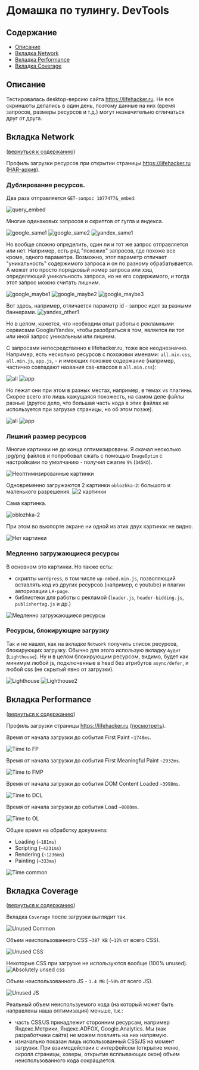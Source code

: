 # Домашка по тулингу. DevTools

## Содержание <a name="contents"></a>

- [Описание](#about)
- [Вкладка Network](#network)
- [Вкладка Performance](#performance)
- [Вкладка Coverage](#coverage)

## Описание <a name="about"></a> 

Тестировалась desktop-версию сайта https://lifehacker.ru. 
Не все скриншоты делались в один день, поэтому данные на них (время запросов, размеры ресурсов и т.д.) могут незначительно отличаться друг от друга.

## Вкладка Network <a name="network"></a> 
([вернуться к содержанию](#contents))


Профиль загрузки ресурсов при открытии страницы https://lifehacker.ru ([HAR-архив](DevTools/Network/lifehacker.ru.har)).

### Дублирование ресурсов.

Два раза отправляется `GET-запрос 1077477&_embed`:

![query_embed](DevTools/Network/query_embed.png)

Многие одинаковых запросов и скриптов от гугла и яндекса.

![google_same1](DevTools/Network/google_same1.png)
![google_same2](DevTools/Network/google_same2.png)
![yandex_same1](DevTools/Network/yandex_same1.png)

Но вообще сложно определить, один ли и тот же запрос отправляется или нет. Например, есть ряд "похожих" запросов, где похоже все кроме, одного параметра. Возможно, этот параметр отличает "уникальность" содержимого запроса и он по разному обрабатывается. А может это просто порядковый номер запроса или хэш, определяющий уникальность запроса, но не его содержимого, и тогда этот запрос можно считать лишним.

![google_maybe1](DevTools/Network/google_maybe1.png)
![google_maybe2](DevTools/Network/google_maybe2.png)
![google_maybe3](DevTools/Network/google_maybe3.png)

Вот здесь, например, отличается параметр id - запрос идет за разными баннерами.
![yandex_other1](DevTools/Network/yandex_other1.png)

Но в целом, кажется, что необходим опыт работы с рекламными сервисами Google/Yandex, чтобы разобраться в том, является ли тот или иной запрос уникальным или лишним.


 С запросами непосредственно к lifehacker.ru, тоже все неоднозначно. Например, есть несколько ресурсов с похожими именами: `all.min.css`, `all.min.js`, `app.js`, - и имеющих похожее содержание (например, частично совпадают названия css-классов в `all.min.css`):

![all](DevTools/Network/all.min.png)
![app](DevTools/Network/app.js.png)

Но лежат они при этом в разных местах, например, в темах vs плагины. Скорее всего это лишь кажущаяся похожесть, на самом деле файлы разные (другое дело, что большая часть кода в этих файлах не используется при загрузке страницы, но об этом позже).

![all](DevTools/Network/all.png)
![app](DevTools/Network/app.png)


### Лишний размер ресурсов

Многие картинки не до конца оптимизированы. Я скачал несколько jpg/png файлов и попробовал сжать с помощью `ImageOptim` с настройками по умолчанию - получил сжатие `9%` (`345Кб`).

![Неоптимизированные картинки](DevTools/Network/Unoptimized_images.png)

Одновременно загружаются 2 картинки `oblozhka-2`: большого и маленького разрешения.
![2 картинки](DevTools/Network/Two_images.png)

Сама картинка.

![oblozhka-2](DevTools/Network/oblozhka-2.jpg)

При этом во вьюпорте экране ни одной из этих двух картинок не видно.

![Нет картинки](DevTools/Network/No_image.png)

### Медленно загружающиеся ресурсы

В основном это картинки. Но также есть:
- скрипты `wordpress`, в том числе `wp-embed.min.js`, позволяющий вставлять код из других ресурсов (например, c youtube) и плагин авторизации `LH-page`. 
- библиотеки для работы с рекламой (`loader.js`, `header-bidding.js`, `publishertag.js` и др.)

![Медленно загружающиеся ресурсы](DevTools/Network/Longest_downloads.png)

### Ресурсы, блокирующие загрузку

Так и не нашел, как на вкладке `Network` получить список ресурсов, блокирующих загрузку.
Обычно для этого использую вкладку `Аудит` (`Lighthouse`). Ну и в целом блокирующим ресурсом, видимо, будет как минимум любой js, подключенные в head без атрибутов `async/defer`, и любой css (не скрытый явно от загрузки).

![Lighthouse](DevTools/Network/LH.png)
![Lighthouse2](DevTools/Network/LH2.png)

## Вкладка Performance <a name="performance"></a>
([вернуться к содержанию](#contents))

Профиль загрузки страницы https://lifehacker.ru ([посмотреть](Profile.json)).

Время от начала загрузки до события First Paint `~1748ms`.

![Time to FP](DevTools/Performance/Time_to_FP.png)

Время от начала загрузки до события First Meaningful Paint `~2932ms`.

![Time to FMP](DevTools/Performance/Time_to_FMP.png)

Время от начала загрузки до события DOM Content Loaded `~3998ms`.

![Time to DCL](DevTools/Performance/Time_to_DCL.png)

Время от начала загрузки до события Load `~8000ms`.

![Time to OL](DevTools/Performance/Time_to_OL.png)

Общее время на обработку документа:
- Loading (`~181ms`)
- Scripting (`~4231ms`)
- Rendering (`~1236ms`)
- Painting (`~333ms`)

![Time common](DevTools/Performance/Time_common.png)


## Вкладка Coverage <a name="coverage"></a>
([вернуться к содержанию](#contents))

Вкладка `Coverage` после загрузки выглядит так.

![Unused Common](DevTools/Coverage/Unused_common.png)

Объем неиспользованного CSS  `~387 KB` (`~12%` от всего CSS).

![Unused CSS](DevTools/Coverage/Unused_CSS.png)


Некоторые CSS при загрузке не используются вообще (100% unused).
![Absolutely unsed css](DevTools/Coverage/Absolutely_unsed_css.png)

Объем неиспользованного JS - `1.4 MB`  (`~50%` от всего JS).

![Unused JS](DevTools/Coverage/Unused_JS.png)

Реальный объем неиспользуемого кода (на который может быть направлены наша оптимизация) меньше, т.к.: 
- часть CSS/JS принадлежит сторонним ресурсам, например Яндекс.Метрики, Яндекс.ADFOX, Google.Analytics. Мы (как разработчики сайта) не можем повлиять на них напрямую. 
- изначально показан лишь использованный CSS/JS на момент загрузки. При взаимодействии с интерфейсом (открытие меню, скролл страницы, ховеры, открытие всплывающих окон) объем неиспользованного кода сокращается.
